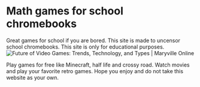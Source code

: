 # Math games for school chromebooks
Great games for school if you are bored. This site is made to uncensor school chromebooks. This site is only for educational purposes.
<img src="https://online.maryville.edu/wp-content/uploads/sites/97/2021/03/MVU-BFADM-2020-Q4-Skyscraper-Future-of-Video-Games-Trends-Technology-Types-header-v2.jpg" alt="Future of Video Games: Trends, Technology, and Types | Maryville Online"/>

Play games for free like Minecraft, half life and crossy road. 
Watch movies and play your favorite retro games.
Hope you enjoy and do not take this website as your own. 
